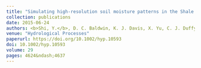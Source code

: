 ```yaml
---
title: "Simulating high‐resolution soil moisture patterns in the Shale Hills watershed using a land surface hydrologic model"
collection: publications
date: 2015-06-24
authors: <b>Shi, Y.</b>, D. C. Baldwin, K. J. Davis, X. Yu, C. J. Duffy, and H. Lin
venue: "Hydrological Processes"
paperurl: https://doi.org/10.1002/hyp.10593
doi: 10.1002/hyp.10593
volume: 29
pages: 4624&ndash;4637
---
```

